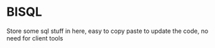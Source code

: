 # BISQL
Store some sql stuff in here, easy to copy paste to update the code, no need for client tools
